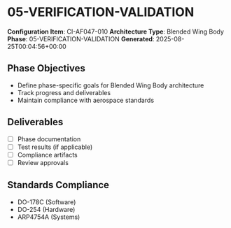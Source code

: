 # 05-VERIFICATION-VALIDATION

**Configuration Item**: CI-AF047-010
**Architecture Type**: Blended Wing Body
**Phase**: 05-VERIFICATION-VALIDATION
**Generated**: 2025-08-25T00:04:56+00:00

## Phase Objectives
- Define phase-specific goals for Blended Wing Body architecture
- Track progress and deliverables
- Maintain compliance with aerospace standards

## Deliverables
- [ ] Phase documentation
- [ ] Test results (if applicable)
- [ ] Compliance artifacts
- [ ] Review approvals

## Standards Compliance
- DO-178C (Software)
- DO-254 (Hardware)
- ARP4754A (Systems)
